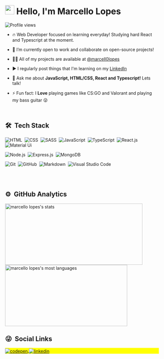 <h1 align="left"><img src="https://raw.githubusercontent.com/kaueMarques/kaueMarques/master/hi.gif" width="30px"> Hello, I'm Marcello Lopes</h1>
<p align="left"> <img src="https://komarev.com/ghpvc/?username=marcell0lopes&color=yellow" alt="Profile views" /> </p>

- 🔥 Web Developer focused on learning everyday! Studying hard React and Typescript at the moment.

- 🔭 I’m currently open to work and collaborate on open-source projects!

- 👨‍💻 All of my projects are available at [@marcell0lopes](https://github.com/marcell0lopes?tab=repositories)

- ▶️ I regularly post things that I'm learning on my [LinkedIn](https://www.linkedin.com/in/marcellolopes30/)

- 💬 Ask me about **JavaScript, HTML/CSS, React and Typescript!** Lets talk! 

- ⚡ Fun fact: I **Love** playing games like CS:GO and Valorant and playing my bass guitar 😜

<br>

## 🛠 &nbsp;Tech Stack

![HTML](https://img.shields.io/badge/-HTML-05122A?style=flat&logo=HTML5)&nbsp;
![CSS](https://img.shields.io/badge/-CSS-05122A?style=flat&logo=CSS3)&nbsp;
![SASS](https://img.shields.io/badge/-SASS-05122A?style=flat&logo=SASS)&nbsp;
![JavaScript](https://img.shields.io/badge/-JavaScript-05122A?style=flat&logo=javascript)&nbsp;
![TypeScript](https://img.shields.io/badge/-TypeScript-05122A?style=flat&logo=typescript)&nbsp;
![React.js](https://img.shields.io/badge/-React-05122A?style=flat&logo=react)&nbsp;
![Material Ui](https://img.shields.io/badge/-MUI-05122A?style=flat&logo=mui)&nbsp;

![Node.js](https://img.shields.io/badge/-Node.js-05122A?style=flat&logo=node.js)&nbsp;
![Express.js](https://img.shields.io/badge/-Express-05122A?style=flat&logo=express)&nbsp;
![MongoDB](https://img.shields.io/badge/-MongoDB-05122A?style=flat&logo=mongodb)&nbsp;

![Git](https://img.shields.io/badge/-Git-05122A?style=flat&logo=git)&nbsp;
![GitHub](https://img.shields.io/badge/-GitHub-05122A?style=flat&logo=github)&nbsp;
![Markdown](https://img.shields.io/badge/-Markdown-05122A?style=flat&logo=markdown)&nbsp;
![Visual Studio Code](https://img.shields.io/badge/-Visual%20Studio%20Code-05122A?style=flat&logo=visual-studio-code&logoColor=007ACC)&nbsp;



<br><br>

## ⚙️ &nbsp;GitHub Analytics

<p align="left">
  <img width="450em" height="200em" align="center" src="https://github-readme-stats.vercel.app/api?username=marcell0lopes&show_icons=true&theme=dracula" alt="marcello lopes's stats"/>
<img width="400em" height="200em" align="center" src="https://github-readme-stats.vercel.app/api/top-langs/?username=marcell0lopes&layout=compact&theme=dracula" alt="marcello lopes's most languages"/> 
</p>

## :stuck_out_tongue_winking_eye: &nbsp;Social Links

<p align="left" style="background:yellow">
<a href="https://codepen.io/marcell0lopes" target="_blank">
  <img align="center" src="https://img.shields.io/badge/-marcell0lopes-05122A?style=flat&logo=codepen" alt="codepen"/>
</a>
<a href="https://linkedin.com/in/marcellolopes30/" target="_blank">
  <img align="center" src="https://img.shields.io/badge/-marcellolopes30-05122A?style=flat&logo=linkedin" alt="linkedin"/>
</a>
</p>

<!---
marcell0lopes/marcell0lopes is a ✨ special ✨ repository because its `README.md` (this file) appears on your GitHub profile.
You can click the Preview link to take a look at your changes.
--->

